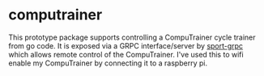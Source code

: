 # computrainer

This prototype package supports controlling a CompuTrainer cycle trainer from go code. It is exposed via a GRPC interface/server by [sport-grpc](https://github.com/mctofu/sport-grpc) which allows remote control of the CompuTrainer. I've used this to wifi enable my CompuTrainer by connecting it to a raspberry pi.

